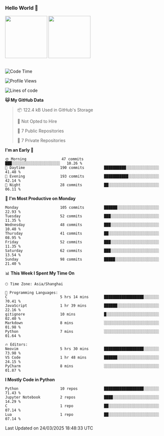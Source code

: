 ### Hello World 👋
<img align="" height="137px" src="https://github-readme-stats.vercel.app/api?username=myhMARS&hide_title=true&hide_border=true&show_icons=trueline_height=21&text_color=000&icon_color=000&bg_color=0,ea6161,ffc64d,fffc4d,52fa5a&theme=graywhite" /> </div>
<img align="" height="137px" src="https://github-readme-stats-git-masterrstaa-rickstaa.vercel.app/api/top-langs/?username=myhMARS&hide_title=true&hide_border=true&layout=compact&langs_count=6&text_color=000&icon_color=fff&bg_color=0,52fa5a,4dfcff,c64dff&theme=graywhite" /><br><br>

<!--START_SECTION:waka-->
![Code Time](http://img.shields.io/badge/Code%20Time-455%20hrs%2010%20mins-blue)

![Profile Views](http://img.shields.io/badge/Profile%20Views-0-blue)

![Lines of code](https://img.shields.io/badge/From%20Hello%20World%20I%27ve%20Written-304.5%20thousand%20lines%20of%20code-blue)

**🐱 My GitHub Data** 

> 📦 122.4 kB Used in GitHub's Storage 
 > 
> 🚫 Not Opted to Hire
 > 
> 📜 7 Public Repositories 
 > 
> 🔑 7 Private Repositories 
 > 
**I'm an Early 🐤** 

```text
🌞 Morning                47 commits          ███░░░░░░░░░░░░░░░░░░░░░░   10.26 % 
🌆 Daytime                190 commits         ██████████░░░░░░░░░░░░░░░   41.48 % 
🌃 Evening                193 commits         ███████████░░░░░░░░░░░░░░   42.14 % 
🌙 Night                  28 commits          ██░░░░░░░░░░░░░░░░░░░░░░░   06.11 % 
```
📅 **I'm Most Productive on Monday** 

```text
Monday                   105 commits         ██████░░░░░░░░░░░░░░░░░░░   22.93 % 
Tuesday                  52 commits          ███░░░░░░░░░░░░░░░░░░░░░░   11.35 % 
Wednesday                48 commits          ███░░░░░░░░░░░░░░░░░░░░░░   10.48 % 
Thursday                 41 commits          ██░░░░░░░░░░░░░░░░░░░░░░░   08.95 % 
Friday                   52 commits          ███░░░░░░░░░░░░░░░░░░░░░░   11.35 % 
Saturday                 62 commits          ███░░░░░░░░░░░░░░░░░░░░░░   13.54 % 
Sunday                   98 commits          █████░░░░░░░░░░░░░░░░░░░░   21.40 % 
```


📊 **This Week I Spent My Time On** 

```text
🕑︎ Time Zone: Asia/Shanghai

💬 Programming Languages: 
C                        5 hrs 14 mins       ██████████████████░░░░░░░   70.41 % 
JavaScript               1 hr 39 mins        ██████░░░░░░░░░░░░░░░░░░░   22.16 % 
gitignore                10 mins             █░░░░░░░░░░░░░░░░░░░░░░░░   02.40 % 
Markdown                 8 mins              ░░░░░░░░░░░░░░░░░░░░░░░░░   01.98 % 
Python                   7 mins              ░░░░░░░░░░░░░░░░░░░░░░░░░   01.64 % 

🔥 Editors: 
Neovim                   5 hrs 30 mins       ██████████████████░░░░░░░   73.98 % 
VS Code                  1 hr 48 mins        ██████░░░░░░░░░░░░░░░░░░░   24.15 % 
PyCharm                  8 mins              ░░░░░░░░░░░░░░░░░░░░░░░░░   01.87 % 
```

**I Mostly Code in Python** 

```text
Python                   10 repos            ██████████████████░░░░░░░   71.43 % 
Jupyter Notebook         2 repos             ████░░░░░░░░░░░░░░░░░░░░░   14.29 % 
C                        1 repo              ██░░░░░░░░░░░░░░░░░░░░░░░   07.14 % 
Lua                      1 repo              ██░░░░░░░░░░░░░░░░░░░░░░░   07.14 % 
```




 Last Updated on 24/03/2025 18:48:33 UTC
<!--END_SECTION:waka-->

<!--
**myhMARS/myhMARS** is a ✨ _special_ ✨ repository because its `README.md` (this file) appears on your GitHub profile.

Here are some ideas to get you started:

- 🔭 I’m currently working on ...
- 🌱 I’m currently learning ...
- 👯 I’m looking to collaborate on ...
- 🤔 I’m looking for help with ...
- 💬 Ask me about ...
- 📫 How to reach me: ...
- 😄 Pronouns: ...
- ⚡ Fun fact: ...
-->
